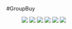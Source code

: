 #GroupBuy
<figure class="half">
    <a href="https://cloud.githubusercontent.com/assets/15522180/22045502/82dfbe1c-dd7f-11e6-82f0-a2d2e801d587.png"><img src="https://cloud.githubusercontent.com/assets/15522180/22045502/82dfbe1c-dd7f-11e6-82f0-a2d2e801d587.png"></a>
    <a href="https://cloud.githubusercontent.com/assets/15522180/22045513/9695c0dc-dd7f-11e6-9558-dec716aa76a6.png"><img src="https://cloud.githubusercontent.com/assets/15522180/22045513/9695c0dc-dd7f-11e6-9558-dec716aa76a6.png"></a>
    <a href="https://cloud.githubusercontent.com/assets/15522180/22045514/9978c0e2-dd7f-11e6-82c3-3249d35ced0c.png"><img src="https://cloud.githubusercontent.com/assets/15522180/22045514/9978c0e2-dd7f-11e6-82c3-3249d35ced0c.png"></a>
    <a href="https://cloud.githubusercontent.com/assets/15522180/22045743/fdc863ee-dd80-11e6-9f02-6d0d7372cc17.png"><img src="https://cloud.githubusercontent.com/assets/15522180/22045743/fdc863ee-dd80-11e6-9f02-6d0d7372cc17.png"></a>
    <a href="https://cloud.githubusercontent.com/assets/15522180/22045751/0b355d52-dd81-11e6-96f0-1f6ff1412add.png"><img src="https://cloud.githubusercontent.com/assets/15522180/22045751/0b355d52-dd81-11e6-96f0-1f6ff1412add.png"></a>
    <a href="https://cloud.githubusercontent.com/assets/15522180/22045755/0d7d3ed6-dd81-11e6-9d5a-801efd942e05.png"><img src="https://cloud.githubusercontent.com/assets/15522180/22045755/0d7d3ed6-dd81-11e6-9d5a-801efd942e05.png"></a>
</figure>
